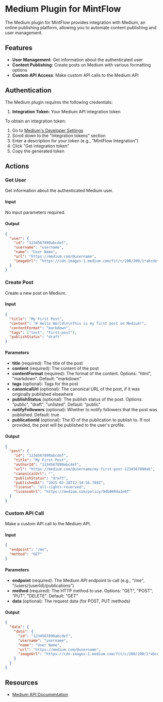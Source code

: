 # Medium Plugin for MintFlow

The Medium plugin for MintFlow provides integration with Medium, an online publishing platform, allowing you to automate content publishing and user management.

## Features

- **User Management**: Get information about the authenticated user
- **Content Publishing**: Create posts on Medium with various formatting options
- **Custom API Access**: Make custom API calls to the Medium API

## Authentication

The Medium plugin requires the following credentials:

1. **Integration Token**: Your Medium API integration token

To obtain an integration token:

1. Go to [Medium's Developer Settings](https://medium.com/me/settings)
2. Scroll down to the "Integration tokens" section
3. Enter a description for your token (e.g., "MintFlow Integration")
4. Click "Get integration token"
5. Copy the generated token

## Actions

### Get User

Get information about the authenticated Medium user.

#### Input

No input parameters required.

#### Output

```json
{
  "user": {
    "id": "1234567890abcdef",
    "username": "username",
    "name": "User Name",
    "url": "https://medium.com/@username",
    "imageUrl": "https://cdn-images-1.medium.com/fit/c/200/200/1*abcdefg.jpeg"
  }
}
```

### Create Post

Create a new post on Medium.

#### Input

```json
{
  "title": "My First Post",
  "content": "# Hello World\n\nThis is my first post on Medium!",
  "contentFormat": "markdown",
  "tags": ["test", "first-post"],
  "publishStatus": "draft"
}
```

#### Parameters

- **title** (required): The title of the post
- **content** (required): The content of the post
- **contentFormat** (required): The format of the content. Options: "html", "markdown". Default: "markdown"
- **tags** (optional): Tags for the post
- **canonicalUrl** (optional): The canonical URL of the post, if it was originally published elsewhere
- **publishStatus** (optional): The publish status of the post. Options: "public", "draft", "unlisted". Default: "public"
- **notifyFollowers** (optional): Whether to notify followers that the post was published. Default: true
- **publicationId** (optional): The ID of the publication to publish to. If not provided, the post will be published to the user's profile.

#### Output

```json
{
  "post": {
    "id": "1234567890abcdef",
    "title": "My First Post",
    "authorId": "1234567890abcdef",
    "url": "https://medium.com/@username/my-first-post-1234567890ab",
    "canonicalUrl": "",
    "publishStatus": "draft",
    "publishedAt": "2025-02-28T12:34:56.789Z",
    "license": "all-rights-reserved",
    "licenseUrl": "https://medium.com/policy/9db0094a1e0f"
  }
}
```

### Custom API Call

Make a custom API call to the Medium API.

#### Input

```json
{
  "endpoint": "/me",
  "method": "GET"
}
```

#### Parameters

- **endpoint** (required): The Medium API endpoint to call (e.g., "/me", "/users/{userId}/publications")
- **method** (required): The HTTP method to use. Options: "GET", "POST", "PUT", "DELETE". Default: "GET"
- **data** (optional): The request data (for POST, PUT methods)

#### Output

```json
{
  "data": {
    "data": {
      "id": "1234567890abcdef",
      "username": "username",
      "name": "User Name",
      "url": "https://medium.com/@username",
      "imageUrl": "https://cdn-images-1.medium.com/fit/c/200/200/1*abcdefg.jpeg"
    }
  }
}
```

## Resources

- [Medium API Documentation](https://github.com/Medium/medium-api-docs)
